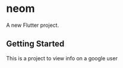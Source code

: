 # neom

A new Flutter project.

## Getting Started

This is a project to view info on a google user
